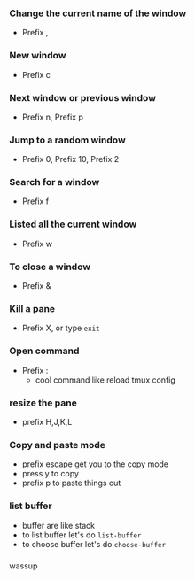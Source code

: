### Change the current name of the window
- Prefix ,
### New window
- Prefix c

### Next window or previous window
- Prefix n, Prefix p

### Jump to a random window
- Prefix 0, Prefix 10, Prefix 2

### Search for a window
- Prefix f

### Listed all the current window
- Prefix w

### To close a window
- Prefix &

### Kill a pane
- Prefix X, or type `exit`

### Open command
- Prefix :
	- cool command like reload tmux config

### resize the pane 
- prefix H,J,K,L

### Copy and paste mode
- prefix escape get you to the copy mode
- press y to copy
- prefix p to paste things out

### list buffer
- buffer are like stack
- to list buffer let's do  `list-buffer`
- to choose buffer let's do `choose-buffer`

###
wassup
